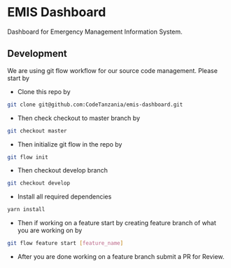 # EMIS Dashboard

Dashboard for Emergency Management Information System.

## Development

We are using git flow workflow for our source code management. Please start by

- Clone this repo by

```sh
git clone git@github.com:CodeTanzania/emis-dashboard.git
```

- Then check checkout to master branch by

```sh
git checkout master
```

- Then initialize git flow in the repo by

```sh
git flow init
```

- Then checkout develop branch

```sh
git checkout develop
```

- Install all required dependencies

```sh
yarn install
```

- Then if working on a feature start by creating feature branch of what you are working on by

```sh
git flow feature start [feature_name]
```

- After you are done working on a feature branch submit a PR for Review.
